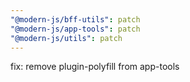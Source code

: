 ```yaml
---
"@modern-js/bff-utils": patch
"@modern-js/app-tools": patch
"@modern-js/utils": patch
---
```


fix: remove plugin-polyfill from app-tools
